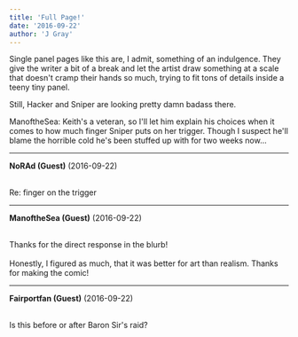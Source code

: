 ```yaml
---
title: 'Full Page!'
date: '2016-09-22'
author: 'J Gray'
---
```


<p>Single panel pages like this are, I admit, something of an indulgence. They give the writer a bit of a break and let the artist draw something at a scale that doesn't cramp their hands so much, trying to fit tons of details inside a teeny tiny panel.</p><p>Still, Hacker and Sniper are looking pretty damn badass there. </p><p>ManoftheSea: Keith's a veteran, so I'll let him explain his choices when it comes to how much finger Sniper puts on her trigger. Though I suspect he'll blame the horrible cold he's been stuffed up with for two weeks now...</p>

---
**NoRAd (Guest)** (2016-09-22)

<br> Re: finger on the trigger

---
**ManoftheSea (Guest)** (2016-09-22)

<br> Thanks for the direct response in the blurb!
<br>
<br>Honestly, I figured as much, that it was better for art than realism.  Thanks for making the comic!

---
**Fairportfan (Guest)** (2016-09-22)

<br> Is this before or after Baron Sir's raid?

